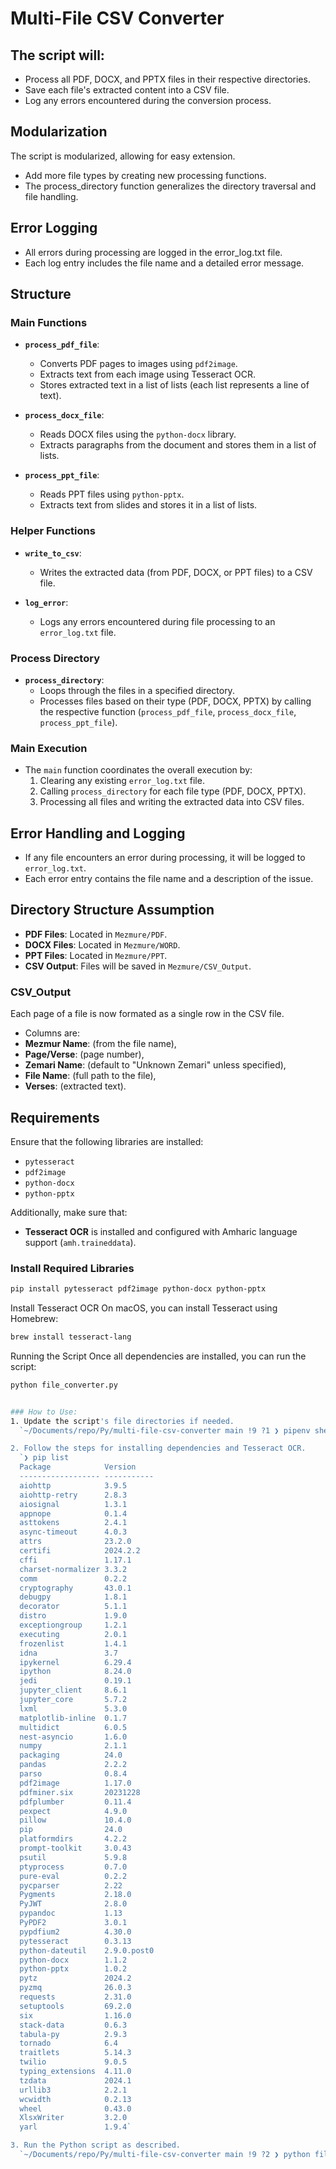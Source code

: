 # Multi-File CSV Converter

## The script will:

- Process all PDF, DOCX, and PPTX files in their respective directories.
- Save each file's extracted content into a CSV file.
- Log any errors encountered during the conversion process.

## Modularization

The script is modularized, allowing for easy extension.

- Add more file types by creating new processing functions.
- The process_directory function generalizes the directory traversal and file handling.

## Error Logging

- All errors during processing are logged in the error_log.txt file.
- Each log entry includes the file name and a detailed error message.

## Structure

### Main Functions

- **`process_pdf_file`**:

  - Converts PDF pages to images using `pdf2image`.
  - Extracts text from each image using Tesseract OCR.
  - Stores extracted text in a list of lists (each list represents a line of text).

- **`process_docx_file`**:

  - Reads DOCX files using the `python-docx` library.
  - Extracts paragraphs from the document and stores them in a list of lists.

- **`process_ppt_file`**:
  - Reads PPT files using `python-pptx`.
  - Extracts text from slides and stores it in a list of lists.

### Helper Functions

- **`write_to_csv`**:

  - Writes the extracted data (from PDF, DOCX, or PPT files) to a CSV file.

- **`log_error`**:
  - Logs any errors encountered during file processing to an `error_log.txt` file.

### Process Directory

- **`process_directory`**:
  - Loops through the files in a specified directory.
  - Processes files based on their type (PDF, DOCX, PPTX) by calling the respective function (`process_pdf_file`, `process_docx_file`, `process_ppt_file`).

### Main Execution

- The `main` function coordinates the overall execution by:
  1. Clearing any existing `error_log.txt` file.
  2. Calling `process_directory` for each file type (PDF, DOCX, PPTX).
  3. Processing all files and writing the extracted data into CSV files.

## Error Handling and Logging

- If any file encounters an error during processing, it will be logged to `error_log.txt`.
- Each error entry contains the file name and a description of the issue.

## Directory Structure Assumption

- **PDF Files**: Located in `Mezmure/PDF`.
- **DOCX Files**: Located in `Mezmure/WORD`.
- **PPT Files**: Located in `Mezmure/PPT`.
- **CSV Output**: Files will be saved in `Mezmure/CSV_Output`.

### CSV_Output

Each page of a file is now formated as a single row in the CSV file.

- Columns are:
- **Mezmur Name**: (from the file name),
- **Page/Verse**: (page number),
- **Zemari Name**: (default to "Unknown Zemari" unless specified),
- **File Name**: (full path to the file),
- **Verses**: (extracted text).

## Requirements

Ensure that the following libraries are installed:

- `pytesseract`
- `pdf2image`
- `python-docx`
- `python-pptx`

Additionally, make sure that:

- **Tesseract OCR** is installed and configured with Amharic language support (`amh.traineddata`).

### Install Required Libraries

```bash
pip install pytesseract pdf2image python-docx python-pptx
```

Install Tesseract OCR
On macOS, you can install Tesseract using Homebrew:

```bash
brew install tesseract-lang
```

Running the Script
Once all dependencies are installed, you can run the script:

```bash
python file_converter.py
```

```bash

### How to Use:
1. Update the script's file directories if needed.
  `~/Documents/repo/Py/multi-file-csv-converter main !9 ?1 ❯ pipenv shell` #Py-kyBhG0Ms

2. Follow the steps for installing dependencies and Tesseract OCR.
  `❯ pip list
  Package            Version
  ------------------ -----------
  aiohttp            3.9.5
  aiohttp-retry      2.8.3
  aiosignal          1.3.1
  appnope            0.1.4
  asttokens          2.4.1
  async-timeout      4.0.3
  attrs              23.2.0
  certifi            2024.2.2
  cffi               1.17.1
  charset-normalizer 3.3.2
  comm               0.2.2
  cryptography       43.0.1
  debugpy            1.8.1
  decorator          5.1.1
  distro             1.9.0
  exceptiongroup     1.2.1
  executing          2.0.1
  frozenlist         1.4.1
  idna               3.7
  ipykernel          6.29.4
  ipython            8.24.0
  jedi               0.19.1
  jupyter_client     8.6.1
  jupyter_core       5.7.2
  lxml               5.3.0
  matplotlib-inline  0.1.7
  multidict          6.0.5
  nest-asyncio       1.6.0
  numpy              2.1.1
  packaging          24.0
  pandas             2.2.2
  parso              0.8.4
  pdf2image          1.17.0
  pdfminer.six       20231228
  pdfplumber         0.11.4
  pexpect            4.9.0
  pillow             10.4.0
  pip                24.0
  platformdirs       4.2.2
  prompt-toolkit     3.0.43
  psutil             5.9.8
  ptyprocess         0.7.0
  pure-eval          0.2.2
  pycparser          2.22
  Pygments           2.18.0
  PyJWT              2.8.0
  pypandoc           1.13
  PyPDF2             3.0.1
  pypdfium2          4.30.0
  pytesseract        0.3.13
  python-dateutil    2.9.0.post0
  python-docx        1.1.2
  python-pptx        1.0.2
  pytz               2024.2
  pyzmq              26.0.3
  requests           2.31.0
  setuptools         69.2.0
  six                1.16.0
  stack-data         0.6.3
  tabula-py          2.9.3
  tornado            6.4
  traitlets          5.14.3
  twilio             9.0.5
  typing_extensions  4.11.0
  tzdata             2024.1
  urllib3            2.2.1
  wcwidth            0.2.13
  wheel              0.43.0
  XlsxWriter         3.2.0
  yarl               1.9.4`

3. Run the Python script as described.
  `~/Documents/repo/Py/multi-file-csv-converter main !9 ?2 ❯ python file_converter.py`

```
